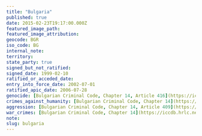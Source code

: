 ```yaml
---
title: "Bulgaria"
published: true
date: 2015-02-23T19:17:00.000Z
featured_image_path:
featured_image_attribution:
geocode: BGR
iso_code: BG
internal_note:
territory:
state_party: true
signed_but_not_ratified:
signed_date: 1999-02-10
ratified_or_acceded_date:
entry_into_force_date: 2002-07-01
ratified_apic_date: 2006-07-28
genocide: [Bulgarian Criminal Code, Chapter 14, Article 416](https://iccdb.hrlc.net/data/doc/172/keyword/46/)
crimes_against_humanity: [Bulgarian Criminal Code, Chapter 14](https://iccdb.hrlc.net/data/doc/172/keyword/13/)
aggression: [Bulgarian Criminal Code, Chapter 14, Article 409](https://iccdb.hrlc.net/data/doc/172/keyword/1/)
war_crimes: [Bulgarian Criminal Code, Chapter 14](https://iccdb.hrlc.net/data/doc/172/keyword/145/)
note:
slug: bulgaria
---
```

